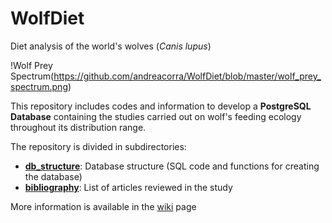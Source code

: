 # WolfDiet
Diet analysis of the world's wolves (*Canis lupus*)

!Wolf Prey Spectrum(https://github.com/andreacorra/WolfDiet/blob/master/wolf_prey_spectrum.png)

This repository includes codes and information to develop a **PostgreSQL Database** containing the studies carried out on wolf's feeding ecology throughout its distribution range.

The repository is divided in subdirectories: 

* **[db_structure](https://github.com/andreacorra/WolfDiet/tree/master/db_structure)**: Database structure (SQL code and functions for creating the database)
* **[bibliography](https://github.com/andreacorra/WolfDiet/tree/master/bibliography)**: List of articles reviewed in the study

More information is available in the [wiki](https://github.com/andreacorra/WolfDiet/wiki) page
